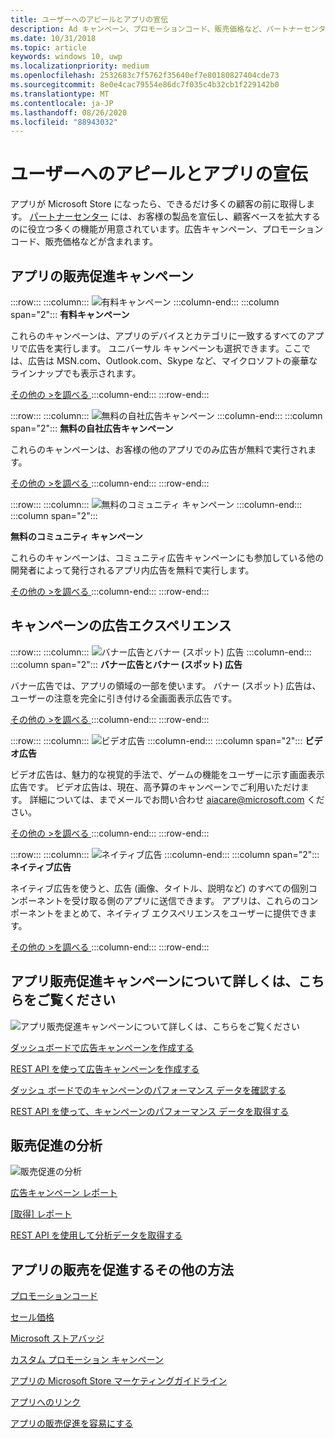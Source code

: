 ```yaml
---
title: ユーザーへのアピールとアプリの宣伝
description: Ad キャンペーン、プロモーションコード、販売価格など、パートナーセンターの機能について説明します。この機能は、アプリの宣伝や顧客の引き付けに役立ちます。
ms.date: 10/31/2018
ms.topic: article
keywords: windows 10, uwp
ms.localizationpriority: medium
ms.openlocfilehash: 2532683c7f5762f35640ef7e80180827404cde73
ms.sourcegitcommit: 8e0e4cac79554e86dc7f035c4b32cb1f229142b0
ms.translationtype: MT
ms.contentlocale: ja-JP
ms.lasthandoff: 08/26/2020
ms.locfileid: "88943032"
---
```

# <a name="attract-customers-and-promote-your-apps"></a>ユーザーへのアピールとアプリの宣伝

アプリが Microsoft Store になったら、できるだけ多くの顧客の前に取得します。 [パートナーセンター](https://partner.microsoft.com/dashboard) には、お客様の製品を宣伝し、顧客ベースを拡大するのに役立つ多くの機能が用意されています。広告キャンペーン、プロモーションコード、販売価格などが含まれます。

## <a name="app-promotion-campaigns"></a>アプリの販売促進キャンペーン

:::row:::
    :::column:::
        ![有料キャンペーン](images/ads-paid-campaign.png)
    :::column-end:::
    :::column span="2":::
**有料キャンペーン**

これらのキャンペーンは、アプリのデバイスとカテゴリに一致するすべてのアプリで広告を実行します。 ユニバーサル キャンペーンも選択できます。ここでは、広告は MSN.com、Outlook.com、Skype など、マイクロソフトの豪華なラインナップでも表示されます。

[その他の >を調べる ](create-an-ad-campaign-for-your-app.md)
    :::column-end:::
:::row-end:::

:::row:::
    :::column:::
        ![無料の自社広告キャンペーン](images/ads-house-campaign.png)
    :::column-end:::
    :::column span="2":::
**無料の自社広告キャンペーン**

これらのキャンペーンは、お客様の他のアプリでのみ広告が無料で実行されます。

[その他の >を調べる ](about-house-ads.md)
    :::column-end:::
:::row-end:::

:::row:::
    :::column:::
        ![無料のコミュニティ キャンペーン](images/ads-community-campaign.png)
    :::column-end:::
    :::column span="2":::
    
**無料のコミュニティ キャンペーン**

これらのキャンペーンは、コミュニティ広告キャンペーンにも参加している他の開発者によって発行されるアプリ内広告を無料で実行します。

[その他の >を調べる ](create-an-ad-campaign-for-your-app.md)
    :::column-end:::
:::row-end:::

## <a name="ad-experiences-for-campaigns"></a>キャンペーンの広告エクスペリエンス

:::row:::
    :::column:::
        ![バナー広告とバナー (スポット) 広告](images/ads-ban-example.png)
    :::column-end:::
    :::column span="2":::
**バナー広告とバナー (スポット) 広告**

バナー広告では、アプリの領域の一部を使います。 バナー (スポット) 広告は、ユーザーの注意を完全に引き付ける全画面表示広告です。

[その他の >を調べる ](../monetize/supported-ad-sizes-for-banner-ads.md)
    :::column-end:::
:::row-end:::

:::row:::
    :::column:::
        ![ビデオ広告](images/ads-video-example.png)
    :::column-end:::
    :::column span="2":::
**ビデオ広告**

ビデオ広告は、魅力的な視覚的手法で、ゲームの機能をユーザーに示す画面表示広告です。 ビデオ広告は、現在、高予算のキャンペーンでご利用いただけます。 詳細については、までメールでお問い合わせ aiacare@microsoft.com ください。

[その他の >を調べる ](../monetize/interstitial-ads.md)
    :::column-end:::
:::row-end:::

:::row:::
    :::column:::
        ![ネイティブ広告](images/ads-native-example.png)
    :::column-end:::
    :::column span="2":::
**ネイティブ広告**

ネイティブ広告を使うと、広告 (画像、タイトル、説明など) のすべての個別コンポーネントを受け取る側のアプリに送信できます。 アプリは、これらのコンポーネントをまとめて、ネイティブ エクスペリエンスをユーザーに提供できます。

[その他の >を調べる ](../monetize/native-ads.md)
    :::column-end:::
:::row-end:::

## <a name="learn-more-about-app-promotion-campaigns"></a>アプリ販売促進キャンペーンについて詳しくは、こちらをご覧ください

![アプリ販売促進キャンペーンについて詳しくは、こちらをご覧ください](images/app-promotion-campaigns.png)

[ダッシュボードで広告キャンペーンを作成する](create-an-ad-campaign-for-your-app.md)

[REST API を使って広告キャンペーンを作成する](https://docs.microsoft.com/windows/uwp/monetize/run-ad-campaigns-using-windows-store-services)

[ダッシュ ボードでのキャンペーンのパフォーマンス データを確認する](promote-your-app-report.md)

[REST API を使って、キャンペーンのパフォーマンス データを取得する](https://docs.microsoft.com/windows/uwp/monetize/)

## <a name="promotion-analytics"></a>販売促進の分析

![販売促進の分析](images/ads-promotion-analytics.png)

[広告キャンペーン レポート](promote-your-app-report.md)

[[取得] レポート](acquisitions-report.md)

[REST API を使用して分析データを取得する](https://docs.microsoft.com/windows/uwp/monetize/access-analytics-data-using-windows-store-services)

## <a name="other-ways-to-promote-your-app"></a>アプリの販売を促進するその他の方法

[プロモーションコード](generate-promotional-codes.md)

[セール価格](put-apps-and-add-ons-on-sale.md)

[Microsoft ストアバッジ](https://developer.microsoft.com/store/badges)

[カスタム プロモーション キャンペーン](create-a-custom-app-promotion-campaign.md)

[アプリの Microsoft Store マーケティングガイドライン](app-marketing-guidelines.md)

[アプリへのリンク](link-to-your-app.md)

[アプリの販売促進を容易にする](make-your-app-easier-to-promote.md)
